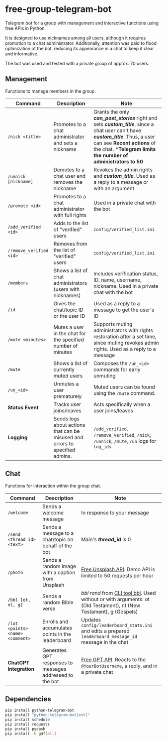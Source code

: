# free-group-telegram-bot
Telegram bot for a group with management and interactive functions using free APIs in Python. 

It is designed to use nicknames among all users, although it requires promotion to a chat administrator. Additionally, attention was paid to flood optimization of the bot, reducing its appearance in a chat to keep it clear and informative.

The bot was used and tested with a private group of approx. 70 users.

## Management
Functions to manage members in the group.

Command | Description | Note
--- | --- | --- 
`/nick <title>` | Promotes to a chat administrator and sets a nickname | Grants the only **_can_post_stories_** right and sets **_custom_title_**, since a chat user can't have **_custom_title_**. Thus, a user can see **Recent actions** of the chat. ***Telegram limits the number of administrators to 50**
`/unnick [nickname]` | Demotes to a chat user and removes the nickname | Revokes the admin rights and **_custom_title_**. Used as a reply to a message or with an argument
`/promote <id>` | Promotes to a chat administrator with full rights | Used in a private chat with the bot
`/add_verified <id>` | Adds to the list of "verified" users | `config/verified_list.ini`
`/remove_verified <id>` | Removes from the list of "verified" users | `config/verified_list.ini`
`/members` | Shows a list of chat administrators (users with nicknames) | Includes verification status, ID, name, username, nickname. Used in a private chat with the bot
`/id` | Gives the chat/topic ID or the user ID | Used as a reply to a message to get the user's ID
`/mute <minutes>` | Mutes a user in the chat for the specified number of minutes | Supports muting administrators with rights restoration after a set time, since muting revokes admin rights. Used as a reply to a message
`/mute` | Shows a list of currently muted users | Composes the `/un_<id>` commands for early unmuting
`/un_<id>` | Unmutes a user prematurely | Muted users can be found using the `/mute` command.
**Status Event** | Tracks user joins/leaves | Acts specifically when a user joins/leaves
**Logging** | Sends logs about actions that can be misused and errors to specified admins. | `/add_verified`, `/remove_verified`, `/nick`, `/unnick`, `/mute`, `/un` logs for `log_ids`

## Chat
Functions for interaction within the group chat.

Command | Description | Note
--- | --- | --- 
`/welcome` | Sends a welcome message | In response to your message
`/send <thread_id> <text>` | Sends a message to a chat/topic on behalf of the bot | Main's **_thread_id_** is 0
`/photo` | Sends a random image with a caption from Unsplash | [Free Unsplash API](https://unsplash.com/oauth/applications). Demo API is limited to 50 requests per hour
`/bbl [ot, nt, g]` | Sends a random Bible verse | _bbl rand_ from [CLI tool bbl](https://github.com/nehemiaharchives/bbl). Used without or with arguments: ot (Old Testament), nt (New Testament), g (Gospels)
`/lot <points> <name> <comment>` | Enrolls and accumulates points in the leaderboard | Updates `config/leaderboard_stats.ini` and edits a prepared `leaderboard_message_id` message in the chat
**ChatGPT Integration** | Generates GPT responses to messages addressed to the bot | [Free GPT API](https://github.com/xtekky/gpt4free). Reacts to the `@YourBotUsername`, a reply, and in a private chat

## Dependencies
```bash
pip install python-telegram-bot
pip install "python-telegram-bot[ext]"
pip install schedule
pip install requests
pip install pydash
pip install -U g4f[all]
```
